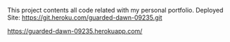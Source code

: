 This project contents all code related with my personal portfolio. 
Deployed Site: 
https://git.heroku.com/guarded-dawn-09235.git

https://guarded-dawn-09235.herokuapp.com/ 

